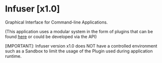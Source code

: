# Infuser [x1.0]

Graphical Interface for Command-line Applications.

(This application uses a modular system in the form of plugins that can be found [here](https://discord.gg/d9rFtgkBXK) 
or could be developed via the API)

[IMPORTANT]: Infuser version x1.0 does NOT have a controlled environment such as a Sandbox
                     to limit the usage of the Plugin used during application runtime. 

